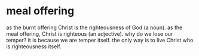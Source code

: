 # meal offering

as the burnt offering Christ is the righteousness of God (a noun). as the meal
offering, Christ is righteous (an adjective). why do we lose our temper? it is
because we are temper itself. the only way is to live Christ who is righteousness
itself.
